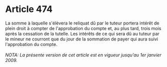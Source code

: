 # Article 474

La somme à laquelle s'élèvera le reliquat dû par le tuteur portera intérêt de plein droit à compter de l'approbation du compte et, au plus tard, trois mois après la cessation de la tutelle.   Les intérêts de ce qui sera dû au tuteur par le mineur ne courront que du jour de la sommation de payer qui aura suivi l'approbation du compte.<br/><br/><i>NOTA:  La présente version de cet article est en vigueur jusqu'au 1er janvier 2009.</i>